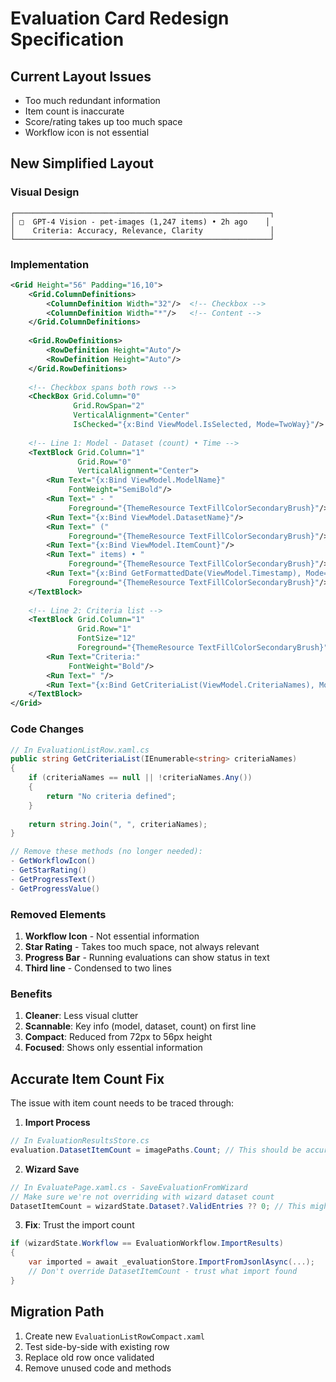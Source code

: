 # Evaluation Card Redesign Specification

## Current Layout Issues
- Too much redundant information
- Item count is inaccurate
- Score/rating takes up too much space
- Workflow icon is not essential

## New Simplified Layout

### Visual Design
```
┌─────────────────────────────────────────────────────────┐
│ □  GPT-4 Vision - pet-images (1,247 items) • 2h ago    │
│    Criteria: Accuracy, Relevance, Clarity               │
└─────────────────────────────────────────────────────────┘
```

### Implementation

```xml
<Grid Height="56" Padding="16,10">
    <Grid.ColumnDefinitions>
        <ColumnDefinition Width="32"/>  <!-- Checkbox -->
        <ColumnDefinition Width="*"/>   <!-- Content -->
    </Grid.ColumnDefinitions>
    
    <Grid.RowDefinitions>
        <RowDefinition Height="Auto"/>
        <RowDefinition Height="Auto"/>
    </Grid.RowDefinitions>
    
    <!-- Checkbox spans both rows -->
    <CheckBox Grid.Column="0" 
              Grid.RowSpan="2"
              VerticalAlignment="Center"
              IsChecked="{x:Bind ViewModel.IsSelected, Mode=TwoWay}"/>
    
    <!-- Line 1: Model - Dataset (count) • Time -->
    <TextBlock Grid.Column="1" 
               Grid.Row="0"
               VerticalAlignment="Center">
        <Run Text="{x:Bind ViewModel.ModelName}" 
             FontWeight="SemiBold"/>
        <Run Text=" - " 
             Foreground="{ThemeResource TextFillColorSecondaryBrush}"/>
        <Run Text="{x:Bind ViewModel.DatasetName}"/>
        <Run Text=" (" 
             Foreground="{ThemeResource TextFillColorSecondaryBrush}"/>
        <Run Text="{x:Bind ViewModel.ItemCount}"/>
        <Run Text=" items) • " 
             Foreground="{ThemeResource TextFillColorSecondaryBrush}"/>
        <Run Text="{x:Bind GetFormattedDate(ViewModel.Timestamp), Mode=OneWay}"
             Foreground="{ThemeResource TextFillColorSecondaryBrush}"/>
    </TextBlock>
    
    <!-- Line 2: Criteria list -->
    <TextBlock Grid.Column="1" 
               Grid.Row="1"
               FontSize="12"
               Foreground="{ThemeResource TextFillColorSecondaryBrush}">
        <Run Text="Criteria:" 
             FontWeight="Bold"/>
        <Run Text=" "/>
        <Run Text="{x:Bind GetCriteriaList(ViewModel.CriteriaNames), Mode=OneWay}"/>
    </TextBlock>
</Grid>
```

### Code Changes

```csharp
// In EvaluationListRow.xaml.cs
public string GetCriteriaList(IEnumerable<string> criteriaNames)
{
    if (criteriaNames == null || !criteriaNames.Any())
    {
        return "No criteria defined";
    }
    
    return string.Join(", ", criteriaNames);
}

// Remove these methods (no longer needed):
- GetWorkflowIcon()
- GetStarRating()
- GetProgressText()
- GetProgressValue()
```

### Removed Elements
1. **Workflow Icon** - Not essential information
2. **Star Rating** - Takes too much space, not always relevant
3. **Progress Bar** - Running evaluations can show status in text
4. **Third line** - Condensed to two lines

### Benefits
1. **Cleaner**: Less visual clutter
2. **Scannable**: Key info (model, dataset, count) on first line
3. **Compact**: Reduced from 72px to 56px height
4. **Focused**: Shows only essential information

## Accurate Item Count Fix

The issue with item count needs to be traced through:

1. **Import Process**
```csharp
// In EvaluationResultsStore.cs
evaluation.DatasetItemCount = imagePaths.Count; // This should be accurate
```

2. **Wizard Save**
```csharp
// In EvaluatePage.xaml.cs - SaveEvaluationFromWizard
// Make sure we're not overriding with wizard dataset count
DatasetItemCount = wizardState.Dataset?.ValidEntries ?? 0; // This might be wrong
```

3. **Fix**: Trust the import count
```csharp
if (wizardState.Workflow == EvaluationWorkflow.ImportResults)
{
    var imported = await _evaluationStore.ImportFromJsonlAsync(...);
    // Don't override DatasetItemCount - trust what import found
}
```

## Migration Path

1. Create new `EvaluationListRowCompact.xaml`
2. Test side-by-side with existing row
3. Replace old row once validated
4. Remove unused code and methods